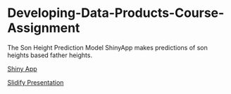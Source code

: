 Developing-Data-Products-Course-Assignment
==========================================

The Son Height Prediction Model ShinyApp makes predictions of son heights based father heights.

[Shiny App](https://mannybernabe.shinyapps.io/projectApp/)

[Slidify Presentation](http://mannybernabe.github.io/ddpslidify2)

